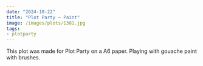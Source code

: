 ```yaml
---
date: "2024-10-22"
title: "Plot Party – Paint"
image: /images/plots/1381.jpg
tags:
- plotparty
---
```


This plot was made for Plot Party on a A6 paper. 
Playing with gouache paint with brushes.